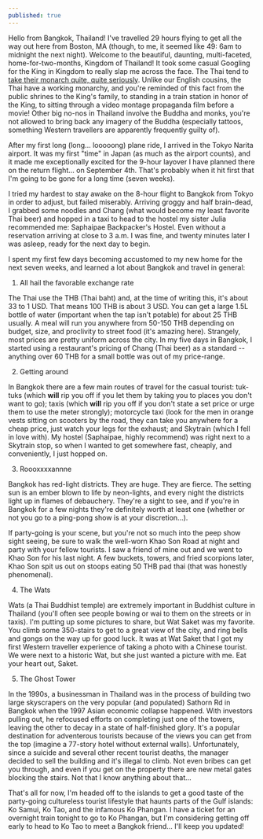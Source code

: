 ```yaml
---
published: true
---
```





Hello from Bangkok, Thailand! I've travelled 29 hours flying to get all the way out here from Boston, MA (though, to me, it seemed like 49: 6am to midnight the next night). Welcome to the beautiful, daunting, multi-faceted, home-for-two-months, Kingdom of Thailand! It took some casual Googling for the King in Kingdom to really slap me across the face. The Thai tend to [take their monarch quite, quite seriously](http://goseasia.about.com/od/thaipeopleculture/a/lesemajeste.htm). Unlike our English cousins, the Thai have a working monarchy, and you're reminded of this fact from the public shrines to the King's family, to standing in a train station in honor of the King, to sitting through a video montage propaganda film before a movie! Other big no-nos in Thailand involve the Buddha and monks, you're not allowed to bring back any imagery of the Buddha (especially tattoos, something Western travellers are apparently frequently guilty of).

After my first long (long... looooong) plane ride, I arrived in the Tokyo Narita airport. It was my first "time" in Japan (as much as the airport counts), and it made me exceptionally excited for the 9-hour layover I have planned there on the return flight... on September 4th. That's probably when it hit first that I'm going to be gone for a long time (seven weeks). 

I tried my hardest to stay awake on the 8-hour flight to Bangkok from Tokyo in order to adjust, but failed miserably. Arriving groggy and half brain-dead, I grabbed some noodles and Chang (what would become my least favorite Thai beer) and hopped in a taxi to head to the hostel my sister Julia recommended me: Saphaipae Backpacker's Hostel. Even without a reservation arriving at close to 3 a.m. I was fine, and twenty minutes later I was asleep, ready for the next day to begin. 

I spent my first few days becoming accustomed to my new home for the next seven weeks, and learned a lot about Bangkok and travel in general:

1. All hail the favorable exchange rate

The Thai use the THB (Thai baht) and, at the time of writing this, it's about 33 to 1 USD. That means 100 THB is about 3 USD. You can get a large 1.5L bottle of water (important when the tap isn't potable) for about 25 THB usually. A meal will run you anywhere from 50-150 THB depending on budget, size, and proclivity to street food (it's amazing here). Strangely, most prices are pretty uniform across the city. In my five days in Bangkok, I started using a restaurant's pricing of Chang (Thai beer) as a standard -- anything over 60 THB for a small bottle was out of my price-range. 

2. Getting around

In Bangkok there are a few main routes of travel for the casual tourist: tuk-tuks (which **will** rip you off if you let them by taking you to places you don't want to go); taxis (which **will** rip you off if you don't state a set price or urge them to use the meter strongly); motorcycle taxi (look for the men in orange vests sitting on scooters by the road, they can take you anywhere for a cheap price, just watch your legs for the exhaust; and Skytrain (which I fell in love with). My hostel (Saphaipae, highly recommend) was right next to a Skytrain stop, so when I wanted to get somewhere fast, cheaply, and conveniently, I just hopped on. 

3. Roooxxxxannne

Bangkok has red-light districts. They are huge. They are fierce. The setting sun is an ember blown to life by neon-lights, and every night the districts light up in flames of debauchery. They're a sight to see, and if you're in Bangkok for a few nights they're definitely worth at least one (whether or not you go to a ping-pong show is at your discretion...). 

If party-going is your scene, but you're not so much into the peep show sight seeing, be sure to walk the well-worn Khao Son Road at night and party with your fellow tourists. I saw a friend of mine out and we went to Khao Son for his last night. A few buckets, towers, and fried scorpions later, Khao Son spit us out on stoops eating 50 THB pad thai (that was honestly phenomenal). 

4. The Wats

Wats (a Thai Buddhist temple) are extremely important in Buddhist culture in Thailand (you'll often see people bowing or wai to them on the streets or in taxis). I'm putting up some pictures to share, but Wat Saket was my favorite. You climb some 350-stairs to get to a great view of the city, and ring bells and gongs on the way up for good luck. It was at Wat Saket that I got my first Western traveller experience of taking a photo with a Chinese tourist. We were next to a historic Wat, but she just wanted a picture with me. Eat your heart out, Saket.

5. The Ghost Tower

In the 1990s, a businessman in Thailand was in the process of building two large skyscrapers on the very popular (and populated) Sathorn Rd in Bangkok when the 1997 Asian economic collapse happened. With investors pulling out, he refocused efforts on completing just one of the towers, leaving the other to decay in a state of half-finished glory. It's a popular destination for adventerous tourists because of the views you can get from the top (imagine a 77-story hotel without external walls). Unfortunately, since a suicide and several other recent tourist deaths, the manager decided to sell the building and it's illegal to climb. Not even bribes can get you through, and even if you get on the property there are new metal gates blocking the stairs. Not that I know anything about that...

That's all for now, I'm headed off to the islands to get a good taste of the party-going cultureless tourist lifestyle that haunts parts of the Gulf islands: Ko Samui, Ko Tao, and the infamous Ko Phangan. I have a ticket for an overnight train tonight to go to Ko Phangan, but I'm considering getting off early to head to Ko Tao to meet a Bangkok friend... I'll keep you updated!
